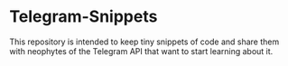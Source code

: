 # Telegram-Snippets
This repository is intended to keep tiny snippets of code and share them with neophytes of the Telegram API that want to start learning about it.
